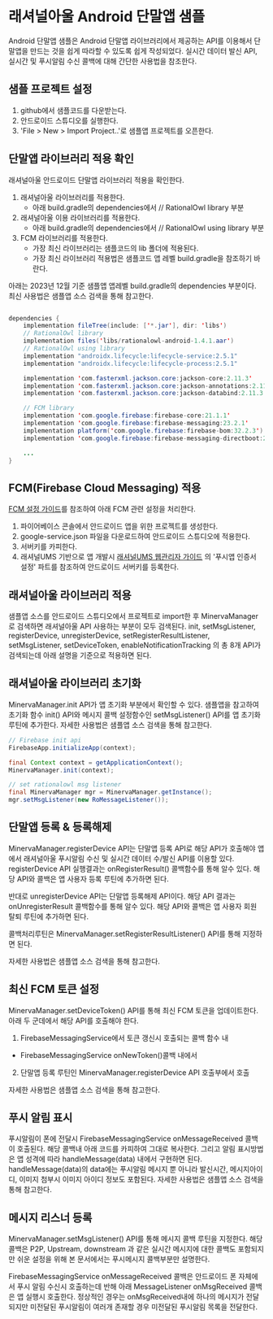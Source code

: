 # 래셔널아울 Android 단말앱 샘플
Android 단말앱 샘플은 Android 단말앱 라이브러리에서 제공하는 API를 이용해서 단말앱을 만드는 것을 쉽게 따라할 수 있도록 쉽게 작성되었다. 실시간 데이터 발신 API, 실시간 및 푸시알림 수신 콜백에 대해 간단한 사용법을 참조한다.

## 샘플 프로젝트 설정
1. github에서 샘플코드를 다운받는다.
2. 안드로이드 스튜디오를 실행한다.
3. 'File > New > Import Project..'로 샘플앱 프로젝트를 오픈한다.

## 단말앱 라이브러리 적용 확인

래셔널아울 안드로이드 단말앱 라이브러리 적용을 확인한다.

1. 래셔널아울 라이브러리를 적용한다.
    - 아래 build.gradle의 dependencies에서 // RationalOwl library 부분
2. 래셔널아울 이용 라이브러리를 적용한다.
    - 아래 build.gradle의 dependencies에서 // RationalOwl using library 부분   
3. FCM 라이브러리를 적용한다.
    - 가장 최신 라이브러리는 샘플코드의 lib 폴더에 적용된다.
    - 가장 최신 라이브러리 적용법은 샘플코드 앱 레벨 build.gradle을 참조하기 바란다.    


아래는 2023년 12월 기준 샘플앱 앱레벨 build.gradle의 dependencies 부분이다.
최신 사용법은 샘플앱 소스 검색을 통해 참고한다.


```java

dependencies {
    implementation fileTree(include: ['*.jar'], dir: 'libs')
    // RationalOwl library
    implementation files('libs/rationalowl-android-1.4.1.aar')
    // RationalOwl using library
    implementation "androidx.lifecycle:lifecycle-service:2.5.1"
    implementation "androidx.lifecycle:lifecycle-process:2.5.1"

    implementation 'com.fasterxml.jackson.core:jackson-core:2.11.3'
    implementation 'com.fasterxml.jackson.core:jackson-annotations:2.11.3'
    implementation 'com.fasterxml.jackson.core:jackson-databind:2.11.3'

    // FCM library
    implementation 'com.google.firebase:firebase-core:21.1.1'
    implementation 'com.google.firebase:firebase-messaging:23.2.1'
    implementation platform('com.google.firebase:firebase-bom:32.2.3')
    implementation 'com.google.firebase:firebase-messaging-directboot:23.2.1'

    ...
}
```


## FCM(Firebase Cloud Messaging) 적용



[FCM 설정 가이드](https://github.com/RationalOwl/rationalowl-guide/tree/master/device-app/fcm-setting)를 참조하여 아래 FCM 관련 설정을 처리한다.
1) 파이어베이스 콘솔에서 안드로이드 앱을 위한 프로젝트를 생성한다.
2) google-service.json 파일을 다운로드하여 안드로이드 스튜디오에 적용한다. 
3) 서버키를 카피한다.
4) 래셔널UMS 기반으로 앱 개발시 [래셔널UMS 웹관리자 가이드](https://github.com/RationalOwl/ums/tree/main/web_admin) 의 '푸시앱 인증서 설정' 파트를 참조하여 안드로이드 서버키를 등록한다.



## 래셔널아울 라이브러리 적용
샘플앱 소스를 안드로이드 스튜디오에서 프로젝트로 import한 후 MinervaManager로 검색하면 래셔널아울 API 사용하는 부분이 모두 검색된다. init, setMsgListener, registerDevice, unregisterDevice, setRegisterResultListener, setMsgListener, setDeviceToken, enableNotificationTracking 의 총 8개 API가 검색되는데 아래 설명을 기준으로 적용하면 된다.


## 래셔널아울 라이브러리 초기화

 MinervaManager.init API가 앱 초기화 부분에서 확인할 수 있다. 샘플앱을 참고하여 초기화 함수 init() API와 메시지 콜백 설정함수인 setMsgListener() API를 앱 초기화 루틴에 추가한다.
 자세한 사용법은 샘플앱 소스 검색을 통해 참고한다. 


```java
// Firebase init api
FirebaseApp.initializeApp(context);

final Context context = getApplicationContext();
MinervaManager.init(context);

// set rationalowl msg listener
final MinervaManager mgr = MinervaManager.getInstance();
mgr.setMsgListener(new RoMessageListener());

```

## 단말앱 등록 & 등록해제

MinervaManager.registerDevice API는 단말앱 등록 API로 해당 API가 호출해야 앱에서 래셔널아울 푸시알림 수신 및 실시간 데이터 수/발신 API를 이용할 있다. registerDevice API 실행결과는 onRegisterResult() 콜백함수를 통해 알수 있다. 해당 API와 콜백은 앱 사용자 등록 루틴에 추가하면 된다. 

반대로 unregisterDevice API는 단말앱 등록해제 API이다. 해당 API 결과는 onUnregisterResult 콜백함수를 통해 알수 있다. 해당 API와 콜백은 앱 사용자 회원 탈퇴 루틴에 추가하면 된다. 

콜백처리루틴은 MinervaManager.setRegisterResultListener() API를 통해 지정하면 된다.

자세한 사용법은 샘플앱 소스 검색을 통해 참고한다. 



## 최신 FCM 토큰 설정

MinervaManager.setDeviceToken() API를 통해 최신 FCM 토큰을 업데이트한다. 아래 두 군데에서 해당 API를 호출해야 한다.

1. FirebaseMessagingService에서 토큰 갱신시 호출되는 콜백 함수 내
  - FirebaseMessagingService onNewToken()콜백 내에서

2. 단말앱 등록 루틴인 MinervaManager.registerDevice API 호출부에서 호출

자세한 사용법은 샘플앱 소스 검색을 통해 참고한다.

## 푸시 알림 표시

푸시알림이 폰에 전달시 FirebaseMessagingService onMessageReceived 콜백이 호출된다. 해당 콜백내 아래 코드를 카피하여 그대로 복사한다. 그리고 알림 표시방법은 앱 성격에 따라 handleMessage(data) 내에서 구현하면 된다. 
handleMessage(data)의 data에는 푸시알림 메시지 뿐 아니라 발신시간, 메시지아이디, 이미지 첨부시 이미지 아이디 정보도 포함된다. 자세한 사용법은 샘플앱 소스 검색을 통해 참고한다.



## 메시지 리스너 등록

MinervaManager.setMsgListener() API를 통해 메시지 콜백 루틴을 지정한다. 해당 콜백은 P2P, Upstream, downstream 과 같은 실시간 메시지에 대한 콜백도 포함되지만 쉬운 설정을 위해 본 문서에서는 푸시메시지 콜백부분만 설명한다. 

FirebaseMessagingService onMessageReceived 콜백은 안드로이드 폰 자체에서 푸시 알림 수신시 호출하는데 반해 아래 MessageListener onMsgReceived 콜백은 앱 실행시 호출한다. 정상적인 경우는 onMsgReceived내에 하나의 메시지가 전달되지만 미전달된 푸시알림이 여러개 존재할 경우 미전달된 푸시알림 목록을 전달한다. 

